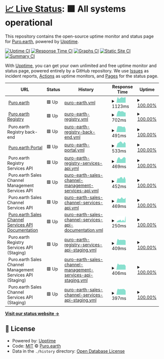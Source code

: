 # [📈 Live Status](https://status.purosandbox.com): <!--live status--> **🟩 All systems operational**

This repository contains the open-source uptime monitor and status page for [Puro.earth](https://puro.earth/), powered by [Upptime](https://github.com/upptime/upptime).

[![Uptime CI](https://github.com/puro-earth/status/workflows/Uptime%20CI/badge.svg)](https://github.com/puro-earth/status/actions?query=workflow%3A%22Uptime+CI%22)
[![Response Time CI](https://github.com/puro-earth/status/workflows/Response%20Time%20CI/badge.svg)](https://github.com/puro-earth/status/actions?query=workflow%3A%22Response+Time+CI%22)
[![Graphs CI](https://github.com/puro-earth/status/workflows/Graphs%20CI/badge.svg)](https://github.com/puro-earth/status/actions?query=workflow%3A%22Graphs+CI%22)
[![Static Site CI](https://github.com/puro-earth/status/workflows/Static%20Site%20CI/badge.svg)](https://github.com/puro-earth/status/actions?query=workflow%3A%22Static+Site+CI%22)
[![Summary CI](https://github.com/puro-earth/status/workflows/Summary%20CI/badge.svg)](https://github.com/puro-earth/status/actions?query=workflow%3A%22Summary+CI%22)

With [Upptime](https://upptime.js.org), you can get your own unlimited and free uptime monitor and status page, powered entirely by a GitHub repository. We use [Issues](https://github.com/puro-earth/status/issues) as incident reports, [Actions](https://github.com/puro-earth/status/actions) as uptime monitors, and [Pages](https://status.purosandbox.com) for the status page.

<!--start: status pages-->
<!-- This summary is generated by Upptime (https://github.com/upptime/upptime) -->
<!-- Do not edit this manually, your changes will be overwritten -->
<!-- prettier-ignore -->
| URL | Status | History | Response Time | Uptime |
| --- | ------ | ------- | ------------- | ------ |
| <img alt="" src="https://icons.duckduckgo.com/ip3/puro.earth.ico" height="13"> [Puro.earth](https://puro.earth) | 🟩 Up | [puro-earth.yml](https://github.com/puro-earth/status/commits/HEAD/history/puro-earth.yml) | <details><summary><img alt="Response time graph" src="./graphs/puro-earth/response-time-week.png" height="20"> 1123ms</summary><br><a href="https://status.purosandbox.com/history/puro-earth"><img alt="Response time 1119" src="https://img.shields.io/endpoint?url=https%3A%2F%2Fraw.githubusercontent.com%2Fpuro-earth%2Fstatus%2FHEAD%2Fapi%2Fpuro-earth%2Fresponse-time.json"></a><br><a href="https://status.purosandbox.com/history/puro-earth"><img alt="24-hour response time 1150" src="https://img.shields.io/endpoint?url=https%3A%2F%2Fraw.githubusercontent.com%2Fpuro-earth%2Fstatus%2FHEAD%2Fapi%2Fpuro-earth%2Fresponse-time-day.json"></a><br><a href="https://status.purosandbox.com/history/puro-earth"><img alt="7-day response time 1123" src="https://img.shields.io/endpoint?url=https%3A%2F%2Fraw.githubusercontent.com%2Fpuro-earth%2Fstatus%2FHEAD%2Fapi%2Fpuro-earth%2Fresponse-time-week.json"></a><br><a href="https://status.purosandbox.com/history/puro-earth"><img alt="30-day response time 1073" src="https://img.shields.io/endpoint?url=https%3A%2F%2Fraw.githubusercontent.com%2Fpuro-earth%2Fstatus%2FHEAD%2Fapi%2Fpuro-earth%2Fresponse-time-month.json"></a><br><a href="https://status.purosandbox.com/history/puro-earth"><img alt="1-year response time 1119" src="https://img.shields.io/endpoint?url=https%3A%2F%2Fraw.githubusercontent.com%2Fpuro-earth%2Fstatus%2FHEAD%2Fapi%2Fpuro-earth%2Fresponse-time-year.json"></a></details> | <details><summary><a href="https://status.purosandbox.com/history/puro-earth">100.00%</a></summary><a href="https://status.purosandbox.com/history/puro-earth"><img alt="All-time uptime 99.98%" src="https://img.shields.io/endpoint?url=https%3A%2F%2Fraw.githubusercontent.com%2Fpuro-earth%2Fstatus%2FHEAD%2Fapi%2Fpuro-earth%2Fuptime.json"></a><br><a href="https://status.purosandbox.com/history/puro-earth"><img alt="24-hour uptime 100.00%" src="https://img.shields.io/endpoint?url=https%3A%2F%2Fraw.githubusercontent.com%2Fpuro-earth%2Fstatus%2FHEAD%2Fapi%2Fpuro-earth%2Fuptime-day.json"></a><br><a href="https://status.purosandbox.com/history/puro-earth"><img alt="7-day uptime 100.00%" src="https://img.shields.io/endpoint?url=https%3A%2F%2Fraw.githubusercontent.com%2Fpuro-earth%2Fstatus%2FHEAD%2Fapi%2Fpuro-earth%2Fuptime-week.json"></a><br><a href="https://status.purosandbox.com/history/puro-earth"><img alt="30-day uptime 100.00%" src="https://img.shields.io/endpoint?url=https%3A%2F%2Fraw.githubusercontent.com%2Fpuro-earth%2Fstatus%2FHEAD%2Fapi%2Fpuro-earth%2Fuptime-month.json"></a><br><a href="https://status.purosandbox.com/history/puro-earth"><img alt="1-year uptime 99.98%" src="https://img.shields.io/endpoint?url=https%3A%2F%2Fraw.githubusercontent.com%2Fpuro-earth%2Fstatus%2FHEAD%2Fapi%2Fpuro-earth%2Fuptime-year.json"></a></details>
| <img alt="" src="https://icons.duckduckgo.com/ip3/registry.puro.earth.ico" height="13"> [Puro.earth Registry](https://registry.puro.earth) | 🟩 Up | [puro-earth-registry.yml](https://github.com/puro-earth/status/commits/HEAD/history/puro-earth-registry.yml) | <details><summary><img alt="Response time graph" src="./graphs/puro-earth-registry/response-time-week.png" height="20"> 702ms</summary><br><a href="https://status.purosandbox.com/history/puro-earth-registry"><img alt="Response time 749" src="https://img.shields.io/endpoint?url=https%3A%2F%2Fraw.githubusercontent.com%2Fpuro-earth%2Fstatus%2FHEAD%2Fapi%2Fpuro-earth-registry%2Fresponse-time.json"></a><br><a href="https://status.purosandbox.com/history/puro-earth-registry"><img alt="24-hour response time 751" src="https://img.shields.io/endpoint?url=https%3A%2F%2Fraw.githubusercontent.com%2Fpuro-earth%2Fstatus%2FHEAD%2Fapi%2Fpuro-earth-registry%2Fresponse-time-day.json"></a><br><a href="https://status.purosandbox.com/history/puro-earth-registry"><img alt="7-day response time 702" src="https://img.shields.io/endpoint?url=https%3A%2F%2Fraw.githubusercontent.com%2Fpuro-earth%2Fstatus%2FHEAD%2Fapi%2Fpuro-earth-registry%2Fresponse-time-week.json"></a><br><a href="https://status.purosandbox.com/history/puro-earth-registry"><img alt="30-day response time 705" src="https://img.shields.io/endpoint?url=https%3A%2F%2Fraw.githubusercontent.com%2Fpuro-earth%2Fstatus%2FHEAD%2Fapi%2Fpuro-earth-registry%2Fresponse-time-month.json"></a><br><a href="https://status.purosandbox.com/history/puro-earth-registry"><img alt="1-year response time 749" src="https://img.shields.io/endpoint?url=https%3A%2F%2Fraw.githubusercontent.com%2Fpuro-earth%2Fstatus%2FHEAD%2Fapi%2Fpuro-earth-registry%2Fresponse-time-year.json"></a></details> | <details><summary><a href="https://status.purosandbox.com/history/puro-earth-registry">100.00%</a></summary><a href="https://status.purosandbox.com/history/puro-earth-registry"><img alt="All-time uptime 100.00%" src="https://img.shields.io/endpoint?url=https%3A%2F%2Fraw.githubusercontent.com%2Fpuro-earth%2Fstatus%2FHEAD%2Fapi%2Fpuro-earth-registry%2Fuptime.json"></a><br><a href="https://status.purosandbox.com/history/puro-earth-registry"><img alt="24-hour uptime 100.00%" src="https://img.shields.io/endpoint?url=https%3A%2F%2Fraw.githubusercontent.com%2Fpuro-earth%2Fstatus%2FHEAD%2Fapi%2Fpuro-earth-registry%2Fuptime-day.json"></a><br><a href="https://status.purosandbox.com/history/puro-earth-registry"><img alt="7-day uptime 100.00%" src="https://img.shields.io/endpoint?url=https%3A%2F%2Fraw.githubusercontent.com%2Fpuro-earth%2Fstatus%2FHEAD%2Fapi%2Fpuro-earth-registry%2Fuptime-week.json"></a><br><a href="https://status.purosandbox.com/history/puro-earth-registry"><img alt="30-day uptime 100.00%" src="https://img.shields.io/endpoint?url=https%3A%2F%2Fraw.githubusercontent.com%2Fpuro-earth%2Fstatus%2FHEAD%2Fapi%2Fpuro-earth-registry%2Fuptime-month.json"></a><br><a href="https://status.purosandbox.com/history/puro-earth-registry"><img alt="1-year uptime 100.00%" src="https://img.shields.io/endpoint?url=https%3A%2F%2Fraw.githubusercontent.com%2Fpuro-earth%2Fstatus%2FHEAD%2Fapi%2Fpuro-earth-registry%2Fuptime-year.json"></a></details>
| <img alt="" src="https://icons.duckduckgo.com/ip3/null.ico" height="13"> Puro.earth Registry back-end | 🟩 Up | [puro-earth-registry-back-end.yml](https://github.com/puro-earth/status/commits/HEAD/history/puro-earth-registry-back-end.yml) | <details><summary><img alt="Response time graph" src="./graphs/puro-earth-registry-back-end/response-time-week.png" height="20"> 491ms</summary><br><a href="https://status.purosandbox.com/history/puro-earth-registry-back-end"><img alt="Response time 675" src="https://img.shields.io/endpoint?url=https%3A%2F%2Fraw.githubusercontent.com%2Fpuro-earth%2Fstatus%2FHEAD%2Fapi%2Fpuro-earth-registry-back-end%2Fresponse-time.json"></a><br><a href="https://status.purosandbox.com/history/puro-earth-registry-back-end"><img alt="24-hour response time 465" src="https://img.shields.io/endpoint?url=https%3A%2F%2Fraw.githubusercontent.com%2Fpuro-earth%2Fstatus%2FHEAD%2Fapi%2Fpuro-earth-registry-back-end%2Fresponse-time-day.json"></a><br><a href="https://status.purosandbox.com/history/puro-earth-registry-back-end"><img alt="7-day response time 491" src="https://img.shields.io/endpoint?url=https%3A%2F%2Fraw.githubusercontent.com%2Fpuro-earth%2Fstatus%2FHEAD%2Fapi%2Fpuro-earth-registry-back-end%2Fresponse-time-week.json"></a><br><a href="https://status.purosandbox.com/history/puro-earth-registry-back-end"><img alt="30-day response time 523" src="https://img.shields.io/endpoint?url=https%3A%2F%2Fraw.githubusercontent.com%2Fpuro-earth%2Fstatus%2FHEAD%2Fapi%2Fpuro-earth-registry-back-end%2Fresponse-time-month.json"></a><br><a href="https://status.purosandbox.com/history/puro-earth-registry-back-end"><img alt="1-year response time 675" src="https://img.shields.io/endpoint?url=https%3A%2F%2Fraw.githubusercontent.com%2Fpuro-earth%2Fstatus%2FHEAD%2Fapi%2Fpuro-earth-registry-back-end%2Fresponse-time-year.json"></a></details> | <details><summary><a href="https://status.purosandbox.com/history/puro-earth-registry-back-end">100.00%</a></summary><a href="https://status.purosandbox.com/history/puro-earth-registry-back-end"><img alt="All-time uptime 99.98%" src="https://img.shields.io/endpoint?url=https%3A%2F%2Fraw.githubusercontent.com%2Fpuro-earth%2Fstatus%2FHEAD%2Fapi%2Fpuro-earth-registry-back-end%2Fuptime.json"></a><br><a href="https://status.purosandbox.com/history/puro-earth-registry-back-end"><img alt="24-hour uptime 100.00%" src="https://img.shields.io/endpoint?url=https%3A%2F%2Fraw.githubusercontent.com%2Fpuro-earth%2Fstatus%2FHEAD%2Fapi%2Fpuro-earth-registry-back-end%2Fuptime-day.json"></a><br><a href="https://status.purosandbox.com/history/puro-earth-registry-back-end"><img alt="7-day uptime 100.00%" src="https://img.shields.io/endpoint?url=https%3A%2F%2Fraw.githubusercontent.com%2Fpuro-earth%2Fstatus%2FHEAD%2Fapi%2Fpuro-earth-registry-back-end%2Fuptime-week.json"></a><br><a href="https://status.purosandbox.com/history/puro-earth-registry-back-end"><img alt="30-day uptime 99.98%" src="https://img.shields.io/endpoint?url=https%3A%2F%2Fraw.githubusercontent.com%2Fpuro-earth%2Fstatus%2FHEAD%2Fapi%2Fpuro-earth-registry-back-end%2Fuptime-month.json"></a><br><a href="https://status.purosandbox.com/history/puro-earth-registry-back-end"><img alt="1-year uptime 99.98%" src="https://img.shields.io/endpoint?url=https%3A%2F%2Fraw.githubusercontent.com%2Fpuro-earth%2Fstatus%2FHEAD%2Fapi%2Fpuro-earth-registry-back-end%2Fuptime-year.json"></a></details>
| <img alt="" src="https://icons.duckduckgo.com/ip3/my.puro.earth.ico" height="13"> [Puro.earth Portal](https://my.puro.earth/) | 🟩 Up | [puro-earth-portal.yml](https://github.com/puro-earth/status/commits/HEAD/history/puro-earth-portal.yml) | <details><summary><img alt="Response time graph" src="./graphs/puro-earth-portal/response-time-week.png" height="20"> 533ms</summary><br><a href="https://status.purosandbox.com/history/puro-earth-portal"><img alt="Response time 521" src="https://img.shields.io/endpoint?url=https%3A%2F%2Fraw.githubusercontent.com%2Fpuro-earth%2Fstatus%2FHEAD%2Fapi%2Fpuro-earth-portal%2Fresponse-time.json"></a><br><a href="https://status.purosandbox.com/history/puro-earth-portal"><img alt="24-hour response time 495" src="https://img.shields.io/endpoint?url=https%3A%2F%2Fraw.githubusercontent.com%2Fpuro-earth%2Fstatus%2FHEAD%2Fapi%2Fpuro-earth-portal%2Fresponse-time-day.json"></a><br><a href="https://status.purosandbox.com/history/puro-earth-portal"><img alt="7-day response time 533" src="https://img.shields.io/endpoint?url=https%3A%2F%2Fraw.githubusercontent.com%2Fpuro-earth%2Fstatus%2FHEAD%2Fapi%2Fpuro-earth-portal%2Fresponse-time-week.json"></a><br><a href="https://status.purosandbox.com/history/puro-earth-portal"><img alt="30-day response time 517" src="https://img.shields.io/endpoint?url=https%3A%2F%2Fraw.githubusercontent.com%2Fpuro-earth%2Fstatus%2FHEAD%2Fapi%2Fpuro-earth-portal%2Fresponse-time-month.json"></a><br><a href="https://status.purosandbox.com/history/puro-earth-portal"><img alt="1-year response time 521" src="https://img.shields.io/endpoint?url=https%3A%2F%2Fraw.githubusercontent.com%2Fpuro-earth%2Fstatus%2FHEAD%2Fapi%2Fpuro-earth-portal%2Fresponse-time-year.json"></a></details> | <details><summary><a href="https://status.purosandbox.com/history/puro-earth-portal">100.00%</a></summary><a href="https://status.purosandbox.com/history/puro-earth-portal"><img alt="All-time uptime 100.00%" src="https://img.shields.io/endpoint?url=https%3A%2F%2Fraw.githubusercontent.com%2Fpuro-earth%2Fstatus%2FHEAD%2Fapi%2Fpuro-earth-portal%2Fuptime.json"></a><br><a href="https://status.purosandbox.com/history/puro-earth-portal"><img alt="24-hour uptime 100.00%" src="https://img.shields.io/endpoint?url=https%3A%2F%2Fraw.githubusercontent.com%2Fpuro-earth%2Fstatus%2FHEAD%2Fapi%2Fpuro-earth-portal%2Fuptime-day.json"></a><br><a href="https://status.purosandbox.com/history/puro-earth-portal"><img alt="7-day uptime 100.00%" src="https://img.shields.io/endpoint?url=https%3A%2F%2Fraw.githubusercontent.com%2Fpuro-earth%2Fstatus%2FHEAD%2Fapi%2Fpuro-earth-portal%2Fuptime-week.json"></a><br><a href="https://status.purosandbox.com/history/puro-earth-portal"><img alt="30-day uptime 99.99%" src="https://img.shields.io/endpoint?url=https%3A%2F%2Fraw.githubusercontent.com%2Fpuro-earth%2Fstatus%2FHEAD%2Fapi%2Fpuro-earth-portal%2Fuptime-month.json"></a><br><a href="https://status.purosandbox.com/history/puro-earth-portal"><img alt="1-year uptime 100.00%" src="https://img.shields.io/endpoint?url=https%3A%2F%2Fraw.githubusercontent.com%2Fpuro-earth%2Fstatus%2FHEAD%2Fapi%2Fpuro-earth-portal%2Fuptime-year.json"></a></details>
| <img alt="" src="https://icons.duckduckgo.com/ip3/rs.api.puro.earth.ico" height="13"> Puro.earth Registry Services API | 🟩 Up | [puro-earth-registry-services-api.yml](https://github.com/puro-earth/status/commits/HEAD/history/puro-earth-registry-services-api.yml) | <details><summary><img alt="Response time graph" src="./graphs/puro-earth-registry-services-api/response-time-week.png" height="20"> 469ms</summary><br><a href="https://status.purosandbox.com/history/puro-earth-registry-services-api"><img alt="Response time 493" src="https://img.shields.io/endpoint?url=https%3A%2F%2Fraw.githubusercontent.com%2Fpuro-earth%2Fstatus%2FHEAD%2Fapi%2Fpuro-earth-registry-services-api%2Fresponse-time.json"></a><br><a href="https://status.purosandbox.com/history/puro-earth-registry-services-api"><img alt="24-hour response time 469" src="https://img.shields.io/endpoint?url=https%3A%2F%2Fraw.githubusercontent.com%2Fpuro-earth%2Fstatus%2FHEAD%2Fapi%2Fpuro-earth-registry-services-api%2Fresponse-time-day.json"></a><br><a href="https://status.purosandbox.com/history/puro-earth-registry-services-api"><img alt="7-day response time 469" src="https://img.shields.io/endpoint?url=https%3A%2F%2Fraw.githubusercontent.com%2Fpuro-earth%2Fstatus%2FHEAD%2Fapi%2Fpuro-earth-registry-services-api%2Fresponse-time-week.json"></a><br><a href="https://status.purosandbox.com/history/puro-earth-registry-services-api"><img alt="30-day response time 463" src="https://img.shields.io/endpoint?url=https%3A%2F%2Fraw.githubusercontent.com%2Fpuro-earth%2Fstatus%2FHEAD%2Fapi%2Fpuro-earth-registry-services-api%2Fresponse-time-month.json"></a><br><a href="https://status.purosandbox.com/history/puro-earth-registry-services-api"><img alt="1-year response time 493" src="https://img.shields.io/endpoint?url=https%3A%2F%2Fraw.githubusercontent.com%2Fpuro-earth%2Fstatus%2FHEAD%2Fapi%2Fpuro-earth-registry-services-api%2Fresponse-time-year.json"></a></details> | <details><summary><a href="https://status.purosandbox.com/history/puro-earth-registry-services-api">100.00%</a></summary><a href="https://status.purosandbox.com/history/puro-earth-registry-services-api"><img alt="All-time uptime 99.98%" src="https://img.shields.io/endpoint?url=https%3A%2F%2Fraw.githubusercontent.com%2Fpuro-earth%2Fstatus%2FHEAD%2Fapi%2Fpuro-earth-registry-services-api%2Fuptime.json"></a><br><a href="https://status.purosandbox.com/history/puro-earth-registry-services-api"><img alt="24-hour uptime 100.00%" src="https://img.shields.io/endpoint?url=https%3A%2F%2Fraw.githubusercontent.com%2Fpuro-earth%2Fstatus%2FHEAD%2Fapi%2Fpuro-earth-registry-services-api%2Fuptime-day.json"></a><br><a href="https://status.purosandbox.com/history/puro-earth-registry-services-api"><img alt="7-day uptime 100.00%" src="https://img.shields.io/endpoint?url=https%3A%2F%2Fraw.githubusercontent.com%2Fpuro-earth%2Fstatus%2FHEAD%2Fapi%2Fpuro-earth-registry-services-api%2Fuptime-week.json"></a><br><a href="https://status.purosandbox.com/history/puro-earth-registry-services-api"><img alt="30-day uptime 100.00%" src="https://img.shields.io/endpoint?url=https%3A%2F%2Fraw.githubusercontent.com%2Fpuro-earth%2Fstatus%2FHEAD%2Fapi%2Fpuro-earth-registry-services-api%2Fuptime-month.json"></a><br><a href="https://status.purosandbox.com/history/puro-earth-registry-services-api"><img alt="1-year uptime 99.98%" src="https://img.shields.io/endpoint?url=https%3A%2F%2Fraw.githubusercontent.com%2Fpuro-earth%2Fstatus%2FHEAD%2Fapi%2Fpuro-earth-registry-services-api%2Fuptime-year.json"></a></details>
| <img alt="" src="https://icons.duckduckgo.com/ip3/scms.api.puro.earth.ico" height="13"> Puro.earth Sales Channel Management Services API | 🟩 Up | [puro-earth-sales-channel-management-services-api.yml](https://github.com/puro-earth/status/commits/HEAD/history/puro-earth-sales-channel-management-services-api.yml) | <details><summary><img alt="Response time graph" src="./graphs/puro-earth-sales-channel-management-services-api/response-time-week.png" height="20"> 452ms</summary><br><a href="https://status.purosandbox.com/history/puro-earth-sales-channel-management-services-api"><img alt="Response time 437" src="https://img.shields.io/endpoint?url=https%3A%2F%2Fraw.githubusercontent.com%2Fpuro-earth%2Fstatus%2FHEAD%2Fapi%2Fpuro-earth-sales-channel-management-services-api%2Fresponse-time.json"></a><br><a href="https://status.purosandbox.com/history/puro-earth-sales-channel-management-services-api"><img alt="24-hour response time 458" src="https://img.shields.io/endpoint?url=https%3A%2F%2Fraw.githubusercontent.com%2Fpuro-earth%2Fstatus%2FHEAD%2Fapi%2Fpuro-earth-sales-channel-management-services-api%2Fresponse-time-day.json"></a><br><a href="https://status.purosandbox.com/history/puro-earth-sales-channel-management-services-api"><img alt="7-day response time 452" src="https://img.shields.io/endpoint?url=https%3A%2F%2Fraw.githubusercontent.com%2Fpuro-earth%2Fstatus%2FHEAD%2Fapi%2Fpuro-earth-sales-channel-management-services-api%2Fresponse-time-week.json"></a><br><a href="https://status.purosandbox.com/history/puro-earth-sales-channel-management-services-api"><img alt="30-day response time 414" src="https://img.shields.io/endpoint?url=https%3A%2F%2Fraw.githubusercontent.com%2Fpuro-earth%2Fstatus%2FHEAD%2Fapi%2Fpuro-earth-sales-channel-management-services-api%2Fresponse-time-month.json"></a><br><a href="https://status.purosandbox.com/history/puro-earth-sales-channel-management-services-api"><img alt="1-year response time 437" src="https://img.shields.io/endpoint?url=https%3A%2F%2Fraw.githubusercontent.com%2Fpuro-earth%2Fstatus%2FHEAD%2Fapi%2Fpuro-earth-sales-channel-management-services-api%2Fresponse-time-year.json"></a></details> | <details><summary><a href="https://status.purosandbox.com/history/puro-earth-sales-channel-management-services-api">100.00%</a></summary><a href="https://status.purosandbox.com/history/puro-earth-sales-channel-management-services-api"><img alt="All-time uptime 99.99%" src="https://img.shields.io/endpoint?url=https%3A%2F%2Fraw.githubusercontent.com%2Fpuro-earth%2Fstatus%2FHEAD%2Fapi%2Fpuro-earth-sales-channel-management-services-api%2Fuptime.json"></a><br><a href="https://status.purosandbox.com/history/puro-earth-sales-channel-management-services-api"><img alt="24-hour uptime 100.00%" src="https://img.shields.io/endpoint?url=https%3A%2F%2Fraw.githubusercontent.com%2Fpuro-earth%2Fstatus%2FHEAD%2Fapi%2Fpuro-earth-sales-channel-management-services-api%2Fuptime-day.json"></a><br><a href="https://status.purosandbox.com/history/puro-earth-sales-channel-management-services-api"><img alt="7-day uptime 100.00%" src="https://img.shields.io/endpoint?url=https%3A%2F%2Fraw.githubusercontent.com%2Fpuro-earth%2Fstatus%2FHEAD%2Fapi%2Fpuro-earth-sales-channel-management-services-api%2Fuptime-week.json"></a><br><a href="https://status.purosandbox.com/history/puro-earth-sales-channel-management-services-api"><img alt="30-day uptime 100.00%" src="https://img.shields.io/endpoint?url=https%3A%2F%2Fraw.githubusercontent.com%2Fpuro-earth%2Fstatus%2FHEAD%2Fapi%2Fpuro-earth-sales-channel-management-services-api%2Fuptime-month.json"></a><br><a href="https://status.purosandbox.com/history/puro-earth-sales-channel-management-services-api"><img alt="1-year uptime 99.99%" src="https://img.shields.io/endpoint?url=https%3A%2F%2Fraw.githubusercontent.com%2Fpuro-earth%2Fstatus%2FHEAD%2Fapi%2Fpuro-earth-sales-channel-management-services-api%2Fuptime-year.json"></a></details>
| <img alt="" src="https://icons.duckduckgo.com/ip3/scs.api.puro.earth.ico" height="13"> Puro.earth Sales Channel Services API | 🟩 Up | [puro-earth-sales-channel-services-api.yml](https://github.com/puro-earth/status/commits/HEAD/history/puro-earth-sales-channel-services-api.yml) | <details><summary><img alt="Response time graph" src="./graphs/puro-earth-sales-channel-services-api/response-time-week.png" height="20"> 469ms</summary><br><a href="https://status.purosandbox.com/history/puro-earth-sales-channel-services-api"><img alt="Response time 428" src="https://img.shields.io/endpoint?url=https%3A%2F%2Fraw.githubusercontent.com%2Fpuro-earth%2Fstatus%2FHEAD%2Fapi%2Fpuro-earth-sales-channel-services-api%2Fresponse-time.json"></a><br><a href="https://status.purosandbox.com/history/puro-earth-sales-channel-services-api"><img alt="24-hour response time 818" src="https://img.shields.io/endpoint?url=https%3A%2F%2Fraw.githubusercontent.com%2Fpuro-earth%2Fstatus%2FHEAD%2Fapi%2Fpuro-earth-sales-channel-services-api%2Fresponse-time-day.json"></a><br><a href="https://status.purosandbox.com/history/puro-earth-sales-channel-services-api"><img alt="7-day response time 469" src="https://img.shields.io/endpoint?url=https%3A%2F%2Fraw.githubusercontent.com%2Fpuro-earth%2Fstatus%2FHEAD%2Fapi%2Fpuro-earth-sales-channel-services-api%2Fresponse-time-week.json"></a><br><a href="https://status.purosandbox.com/history/puro-earth-sales-channel-services-api"><img alt="30-day response time 420" src="https://img.shields.io/endpoint?url=https%3A%2F%2Fraw.githubusercontent.com%2Fpuro-earth%2Fstatus%2FHEAD%2Fapi%2Fpuro-earth-sales-channel-services-api%2Fresponse-time-month.json"></a><br><a href="https://status.purosandbox.com/history/puro-earth-sales-channel-services-api"><img alt="1-year response time 428" src="https://img.shields.io/endpoint?url=https%3A%2F%2Fraw.githubusercontent.com%2Fpuro-earth%2Fstatus%2FHEAD%2Fapi%2Fpuro-earth-sales-channel-services-api%2Fresponse-time-year.json"></a></details> | <details><summary><a href="https://status.purosandbox.com/history/puro-earth-sales-channel-services-api">100.00%</a></summary><a href="https://status.purosandbox.com/history/puro-earth-sales-channel-services-api"><img alt="All-time uptime 99.98%" src="https://img.shields.io/endpoint?url=https%3A%2F%2Fraw.githubusercontent.com%2Fpuro-earth%2Fstatus%2FHEAD%2Fapi%2Fpuro-earth-sales-channel-services-api%2Fuptime.json"></a><br><a href="https://status.purosandbox.com/history/puro-earth-sales-channel-services-api"><img alt="24-hour uptime 100.00%" src="https://img.shields.io/endpoint?url=https%3A%2F%2Fraw.githubusercontent.com%2Fpuro-earth%2Fstatus%2FHEAD%2Fapi%2Fpuro-earth-sales-channel-services-api%2Fuptime-day.json"></a><br><a href="https://status.purosandbox.com/history/puro-earth-sales-channel-services-api"><img alt="7-day uptime 100.00%" src="https://img.shields.io/endpoint?url=https%3A%2F%2Fraw.githubusercontent.com%2Fpuro-earth%2Fstatus%2FHEAD%2Fapi%2Fpuro-earth-sales-channel-services-api%2Fuptime-week.json"></a><br><a href="https://status.purosandbox.com/history/puro-earth-sales-channel-services-api"><img alt="30-day uptime 100.00%" src="https://img.shields.io/endpoint?url=https%3A%2F%2Fraw.githubusercontent.com%2Fpuro-earth%2Fstatus%2FHEAD%2Fapi%2Fpuro-earth-sales-channel-services-api%2Fuptime-month.json"></a><br><a href="https://status.purosandbox.com/history/puro-earth-sales-channel-services-api"><img alt="1-year uptime 99.98%" src="https://img.shields.io/endpoint?url=https%3A%2F%2Fraw.githubusercontent.com%2Fpuro-earth%2Fstatus%2FHEAD%2Fapi%2Fpuro-earth-sales-channel-services-api%2Fuptime-year.json"></a></details>
| <img alt="" src="https://icons.duckduckgo.com/ip3/docs.api.puro.earth.ico" height="13"> [Puro.earth Sales Channel Services API Documentation](https://docs.api.puro.earth/) | 🟩 Up | [puro-earth-sales-channel-services-api-documentation.yml](https://github.com/puro-earth/status/commits/HEAD/history/puro-earth-sales-channel-services-api-documentation.yml) | <details><summary><img alt="Response time graph" src="./graphs/puro-earth-sales-channel-services-api-documentation/response-time-week.png" height="20"> 250ms</summary><br><a href="https://status.purosandbox.com/history/puro-earth-sales-channel-services-api-documentation"><img alt="Response time 173" src="https://img.shields.io/endpoint?url=https%3A%2F%2Fraw.githubusercontent.com%2Fpuro-earth%2Fstatus%2FHEAD%2Fapi%2Fpuro-earth-sales-channel-services-api-documentation%2Fresponse-time.json"></a><br><a href="https://status.purosandbox.com/history/puro-earth-sales-channel-services-api-documentation"><img alt="24-hour response time 130" src="https://img.shields.io/endpoint?url=https%3A%2F%2Fraw.githubusercontent.com%2Fpuro-earth%2Fstatus%2FHEAD%2Fapi%2Fpuro-earth-sales-channel-services-api-documentation%2Fresponse-time-day.json"></a><br><a href="https://status.purosandbox.com/history/puro-earth-sales-channel-services-api-documentation"><img alt="7-day response time 250" src="https://img.shields.io/endpoint?url=https%3A%2F%2Fraw.githubusercontent.com%2Fpuro-earth%2Fstatus%2FHEAD%2Fapi%2Fpuro-earth-sales-channel-services-api-documentation%2Fresponse-time-week.json"></a><br><a href="https://status.purosandbox.com/history/puro-earth-sales-channel-services-api-documentation"><img alt="30-day response time 155" src="https://img.shields.io/endpoint?url=https%3A%2F%2Fraw.githubusercontent.com%2Fpuro-earth%2Fstatus%2FHEAD%2Fapi%2Fpuro-earth-sales-channel-services-api-documentation%2Fresponse-time-month.json"></a><br><a href="https://status.purosandbox.com/history/puro-earth-sales-channel-services-api-documentation"><img alt="1-year response time 173" src="https://img.shields.io/endpoint?url=https%3A%2F%2Fraw.githubusercontent.com%2Fpuro-earth%2Fstatus%2FHEAD%2Fapi%2Fpuro-earth-sales-channel-services-api-documentation%2Fresponse-time-year.json"></a></details> | <details><summary><a href="https://status.purosandbox.com/history/puro-earth-sales-channel-services-api-documentation">100.00%</a></summary><a href="https://status.purosandbox.com/history/puro-earth-sales-channel-services-api-documentation"><img alt="All-time uptime 100.00%" src="https://img.shields.io/endpoint?url=https%3A%2F%2Fraw.githubusercontent.com%2Fpuro-earth%2Fstatus%2FHEAD%2Fapi%2Fpuro-earth-sales-channel-services-api-documentation%2Fuptime.json"></a><br><a href="https://status.purosandbox.com/history/puro-earth-sales-channel-services-api-documentation"><img alt="24-hour uptime 100.00%" src="https://img.shields.io/endpoint?url=https%3A%2F%2Fraw.githubusercontent.com%2Fpuro-earth%2Fstatus%2FHEAD%2Fapi%2Fpuro-earth-sales-channel-services-api-documentation%2Fuptime-day.json"></a><br><a href="https://status.purosandbox.com/history/puro-earth-sales-channel-services-api-documentation"><img alt="7-day uptime 100.00%" src="https://img.shields.io/endpoint?url=https%3A%2F%2Fraw.githubusercontent.com%2Fpuro-earth%2Fstatus%2FHEAD%2Fapi%2Fpuro-earth-sales-channel-services-api-documentation%2Fuptime-week.json"></a><br><a href="https://status.purosandbox.com/history/puro-earth-sales-channel-services-api-documentation"><img alt="30-day uptime 100.00%" src="https://img.shields.io/endpoint?url=https%3A%2F%2Fraw.githubusercontent.com%2Fpuro-earth%2Fstatus%2FHEAD%2Fapi%2Fpuro-earth-sales-channel-services-api-documentation%2Fuptime-month.json"></a><br><a href="https://status.purosandbox.com/history/puro-earth-sales-channel-services-api-documentation"><img alt="1-year uptime 100.00%" src="https://img.shields.io/endpoint?url=https%3A%2F%2Fraw.githubusercontent.com%2Fpuro-earth%2Fstatus%2FHEAD%2Fapi%2Fpuro-earth-sales-channel-services-api-documentation%2Fuptime-year.json"></a></details>
| <img alt="" src="https://icons.duckduckgo.com/ip3/rs.api-preview.purostaging.com.ico" height="13"> Puro.earth Registry Services API (Staging) | 🟩 Up | [puro-earth-registry-services-api-staging.yml](https://github.com/puro-earth/status/commits/HEAD/history/puro-earth-registry-services-api-staging.yml) | <details><summary><img alt="Response time graph" src="./graphs/puro-earth-registry-services-api-staging/response-time-week.png" height="20"> 409ms</summary><br><a href="https://status.purosandbox.com/history/puro-earth-registry-services-api-staging"><img alt="Response time 383" src="https://img.shields.io/endpoint?url=https%3A%2F%2Fraw.githubusercontent.com%2Fpuro-earth%2Fstatus%2FHEAD%2Fapi%2Fpuro-earth-registry-services-api-staging%2Fresponse-time.json"></a><br><a href="https://status.purosandbox.com/history/puro-earth-registry-services-api-staging"><img alt="24-hour response time 511" src="https://img.shields.io/endpoint?url=https%3A%2F%2Fraw.githubusercontent.com%2Fpuro-earth%2Fstatus%2FHEAD%2Fapi%2Fpuro-earth-registry-services-api-staging%2Fresponse-time-day.json"></a><br><a href="https://status.purosandbox.com/history/puro-earth-registry-services-api-staging"><img alt="7-day response time 409" src="https://img.shields.io/endpoint?url=https%3A%2F%2Fraw.githubusercontent.com%2Fpuro-earth%2Fstatus%2FHEAD%2Fapi%2Fpuro-earth-registry-services-api-staging%2Fresponse-time-week.json"></a><br><a href="https://status.purosandbox.com/history/puro-earth-registry-services-api-staging"><img alt="30-day response time 378" src="https://img.shields.io/endpoint?url=https%3A%2F%2Fraw.githubusercontent.com%2Fpuro-earth%2Fstatus%2FHEAD%2Fapi%2Fpuro-earth-registry-services-api-staging%2Fresponse-time-month.json"></a><br><a href="https://status.purosandbox.com/history/puro-earth-registry-services-api-staging"><img alt="1-year response time 383" src="https://img.shields.io/endpoint?url=https%3A%2F%2Fraw.githubusercontent.com%2Fpuro-earth%2Fstatus%2FHEAD%2Fapi%2Fpuro-earth-registry-services-api-staging%2Fresponse-time-year.json"></a></details> | <details><summary><a href="https://status.purosandbox.com/history/puro-earth-registry-services-api-staging">100.00%</a></summary><a href="https://status.purosandbox.com/history/puro-earth-registry-services-api-staging"><img alt="All-time uptime 99.17%" src="https://img.shields.io/endpoint?url=https%3A%2F%2Fraw.githubusercontent.com%2Fpuro-earth%2Fstatus%2FHEAD%2Fapi%2Fpuro-earth-registry-services-api-staging%2Fuptime.json"></a><br><a href="https://status.purosandbox.com/history/puro-earth-registry-services-api-staging"><img alt="24-hour uptime 100.00%" src="https://img.shields.io/endpoint?url=https%3A%2F%2Fraw.githubusercontent.com%2Fpuro-earth%2Fstatus%2FHEAD%2Fapi%2Fpuro-earth-registry-services-api-staging%2Fuptime-day.json"></a><br><a href="https://status.purosandbox.com/history/puro-earth-registry-services-api-staging"><img alt="7-day uptime 100.00%" src="https://img.shields.io/endpoint?url=https%3A%2F%2Fraw.githubusercontent.com%2Fpuro-earth%2Fstatus%2FHEAD%2Fapi%2Fpuro-earth-registry-services-api-staging%2Fuptime-week.json"></a><br><a href="https://status.purosandbox.com/history/puro-earth-registry-services-api-staging"><img alt="30-day uptime 99.53%" src="https://img.shields.io/endpoint?url=https%3A%2F%2Fraw.githubusercontent.com%2Fpuro-earth%2Fstatus%2FHEAD%2Fapi%2Fpuro-earth-registry-services-api-staging%2Fuptime-month.json"></a><br><a href="https://status.purosandbox.com/history/puro-earth-registry-services-api-staging"><img alt="1-year uptime 99.17%" src="https://img.shields.io/endpoint?url=https%3A%2F%2Fraw.githubusercontent.com%2Fpuro-earth%2Fstatus%2FHEAD%2Fapi%2Fpuro-earth-registry-services-api-staging%2Fuptime-year.json"></a></details>
| <img alt="" src="https://icons.duckduckgo.com/ip3/scms.api-preview.purostaging.com.ico" height="13"> Puro.earth Sales Channel Management Services API (Staging) | 🟩 Up | [puro-earth-sales-channel-management-services-api-staging.yml](https://github.com/puro-earth/status/commits/HEAD/history/puro-earth-sales-channel-management-services-api-staging.yml) | <details><summary><img alt="Response time graph" src="./graphs/puro-earth-sales-channel-management-services-api-staging/response-time-week.png" height="20"> 406ms</summary><br><a href="https://status.purosandbox.com/history/puro-earth-sales-channel-management-services-api-staging"><img alt="Response time 372" src="https://img.shields.io/endpoint?url=https%3A%2F%2Fraw.githubusercontent.com%2Fpuro-earth%2Fstatus%2FHEAD%2Fapi%2Fpuro-earth-sales-channel-management-services-api-staging%2Fresponse-time.json"></a><br><a href="https://status.purosandbox.com/history/puro-earth-sales-channel-management-services-api-staging"><img alt="24-hour response time 526" src="https://img.shields.io/endpoint?url=https%3A%2F%2Fraw.githubusercontent.com%2Fpuro-earth%2Fstatus%2FHEAD%2Fapi%2Fpuro-earth-sales-channel-management-services-api-staging%2Fresponse-time-day.json"></a><br><a href="https://status.purosandbox.com/history/puro-earth-sales-channel-management-services-api-staging"><img alt="7-day response time 406" src="https://img.shields.io/endpoint?url=https%3A%2F%2Fraw.githubusercontent.com%2Fpuro-earth%2Fstatus%2FHEAD%2Fapi%2Fpuro-earth-sales-channel-management-services-api-staging%2Fresponse-time-week.json"></a><br><a href="https://status.purosandbox.com/history/puro-earth-sales-channel-management-services-api-staging"><img alt="30-day response time 372" src="https://img.shields.io/endpoint?url=https%3A%2F%2Fraw.githubusercontent.com%2Fpuro-earth%2Fstatus%2FHEAD%2Fapi%2Fpuro-earth-sales-channel-management-services-api-staging%2Fresponse-time-month.json"></a><br><a href="https://status.purosandbox.com/history/puro-earth-sales-channel-management-services-api-staging"><img alt="1-year response time 372" src="https://img.shields.io/endpoint?url=https%3A%2F%2Fraw.githubusercontent.com%2Fpuro-earth%2Fstatus%2FHEAD%2Fapi%2Fpuro-earth-sales-channel-management-services-api-staging%2Fresponse-time-year.json"></a></details> | <details><summary><a href="https://status.purosandbox.com/history/puro-earth-sales-channel-management-services-api-staging">100.00%</a></summary><a href="https://status.purosandbox.com/history/puro-earth-sales-channel-management-services-api-staging"><img alt="All-time uptime 100.00%" src="https://img.shields.io/endpoint?url=https%3A%2F%2Fraw.githubusercontent.com%2Fpuro-earth%2Fstatus%2FHEAD%2Fapi%2Fpuro-earth-sales-channel-management-services-api-staging%2Fuptime.json"></a><br><a href="https://status.purosandbox.com/history/puro-earth-sales-channel-management-services-api-staging"><img alt="24-hour uptime 100.00%" src="https://img.shields.io/endpoint?url=https%3A%2F%2Fraw.githubusercontent.com%2Fpuro-earth%2Fstatus%2FHEAD%2Fapi%2Fpuro-earth-sales-channel-management-services-api-staging%2Fuptime-day.json"></a><br><a href="https://status.purosandbox.com/history/puro-earth-sales-channel-management-services-api-staging"><img alt="7-day uptime 100.00%" src="https://img.shields.io/endpoint?url=https%3A%2F%2Fraw.githubusercontent.com%2Fpuro-earth%2Fstatus%2FHEAD%2Fapi%2Fpuro-earth-sales-channel-management-services-api-staging%2Fuptime-week.json"></a><br><a href="https://status.purosandbox.com/history/puro-earth-sales-channel-management-services-api-staging"><img alt="30-day uptime 100.00%" src="https://img.shields.io/endpoint?url=https%3A%2F%2Fraw.githubusercontent.com%2Fpuro-earth%2Fstatus%2FHEAD%2Fapi%2Fpuro-earth-sales-channel-management-services-api-staging%2Fuptime-month.json"></a><br><a href="https://status.purosandbox.com/history/puro-earth-sales-channel-management-services-api-staging"><img alt="1-year uptime 100.00%" src="https://img.shields.io/endpoint?url=https%3A%2F%2Fraw.githubusercontent.com%2Fpuro-earth%2Fstatus%2FHEAD%2Fapi%2Fpuro-earth-sales-channel-management-services-api-staging%2Fuptime-year.json"></a></details>
| <img alt="" src="https://icons.duckduckgo.com/ip3/scs.api-preview.purostaging.com.ico" height="13"> Puro.earth Sales Channel Services API (Staging) | 🟩 Up | [puro-earth-sales-channel-services-api-staging.yml](https://github.com/puro-earth/status/commits/HEAD/history/puro-earth-sales-channel-services-api-staging.yml) | <details><summary><img alt="Response time graph" src="./graphs/puro-earth-sales-channel-services-api-staging/response-time-week.png" height="20"> 397ms</summary><br><a href="https://status.purosandbox.com/history/puro-earth-sales-channel-services-api-staging"><img alt="Response time 375" src="https://img.shields.io/endpoint?url=https%3A%2F%2Fraw.githubusercontent.com%2Fpuro-earth%2Fstatus%2FHEAD%2Fapi%2Fpuro-earth-sales-channel-services-api-staging%2Fresponse-time.json"></a><br><a href="https://status.purosandbox.com/history/puro-earth-sales-channel-services-api-staging"><img alt="24-hour response time 476" src="https://img.shields.io/endpoint?url=https%3A%2F%2Fraw.githubusercontent.com%2Fpuro-earth%2Fstatus%2FHEAD%2Fapi%2Fpuro-earth-sales-channel-services-api-staging%2Fresponse-time-day.json"></a><br><a href="https://status.purosandbox.com/history/puro-earth-sales-channel-services-api-staging"><img alt="7-day response time 397" src="https://img.shields.io/endpoint?url=https%3A%2F%2Fraw.githubusercontent.com%2Fpuro-earth%2Fstatus%2FHEAD%2Fapi%2Fpuro-earth-sales-channel-services-api-staging%2Fresponse-time-week.json"></a><br><a href="https://status.purosandbox.com/history/puro-earth-sales-channel-services-api-staging"><img alt="30-day response time 372" src="https://img.shields.io/endpoint?url=https%3A%2F%2Fraw.githubusercontent.com%2Fpuro-earth%2Fstatus%2FHEAD%2Fapi%2Fpuro-earth-sales-channel-services-api-staging%2Fresponse-time-month.json"></a><br><a href="https://status.purosandbox.com/history/puro-earth-sales-channel-services-api-staging"><img alt="1-year response time 375" src="https://img.shields.io/endpoint?url=https%3A%2F%2Fraw.githubusercontent.com%2Fpuro-earth%2Fstatus%2FHEAD%2Fapi%2Fpuro-earth-sales-channel-services-api-staging%2Fresponse-time-year.json"></a></details> | <details><summary><a href="https://status.purosandbox.com/history/puro-earth-sales-channel-services-api-staging">100.00%</a></summary><a href="https://status.purosandbox.com/history/puro-earth-sales-channel-services-api-staging"><img alt="All-time uptime 99.86%" src="https://img.shields.io/endpoint?url=https%3A%2F%2Fraw.githubusercontent.com%2Fpuro-earth%2Fstatus%2FHEAD%2Fapi%2Fpuro-earth-sales-channel-services-api-staging%2Fuptime.json"></a><br><a href="https://status.purosandbox.com/history/puro-earth-sales-channel-services-api-staging"><img alt="24-hour uptime 100.00%" src="https://img.shields.io/endpoint?url=https%3A%2F%2Fraw.githubusercontent.com%2Fpuro-earth%2Fstatus%2FHEAD%2Fapi%2Fpuro-earth-sales-channel-services-api-staging%2Fuptime-day.json"></a><br><a href="https://status.purosandbox.com/history/puro-earth-sales-channel-services-api-staging"><img alt="7-day uptime 100.00%" src="https://img.shields.io/endpoint?url=https%3A%2F%2Fraw.githubusercontent.com%2Fpuro-earth%2Fstatus%2FHEAD%2Fapi%2Fpuro-earth-sales-channel-services-api-staging%2Fuptime-week.json"></a><br><a href="https://status.purosandbox.com/history/puro-earth-sales-channel-services-api-staging"><img alt="30-day uptime 99.60%" src="https://img.shields.io/endpoint?url=https%3A%2F%2Fraw.githubusercontent.com%2Fpuro-earth%2Fstatus%2FHEAD%2Fapi%2Fpuro-earth-sales-channel-services-api-staging%2Fuptime-month.json"></a><br><a href="https://status.purosandbox.com/history/puro-earth-sales-channel-services-api-staging"><img alt="1-year uptime 99.86%" src="https://img.shields.io/endpoint?url=https%3A%2F%2Fraw.githubusercontent.com%2Fpuro-earth%2Fstatus%2FHEAD%2Fapi%2Fpuro-earth-sales-channel-services-api-staging%2Fuptime-year.json"></a></details>

<!--end: status pages-->

[**Visit our status website →**](https://status.purosandbox.com)

## 📄 License

- Powered by: [Upptime](https://github.com/upptime/upptime)
- Code: [MIT](./LICENSE) © [Puro.earth](https://puro.earth/)
- Data in the `./history` directory: [Open Database License](https://opendatacommons.org/licenses/odbl/1-0/)
